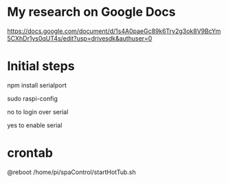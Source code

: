 # My research on Google Docs
https://docs.google.com/document/d/1s4A0paeGc89k6Try2g3ok8V9BcYm5CXhDr1ys0qUT4s/edit?usp=drivesdk&authuser=0

# Initial steps
npm install serialport

sudo raspi-config

no to login over serial

yes to enable serial

# crontab
@reboot /home/pi/spaControl/startHotTub.sh
